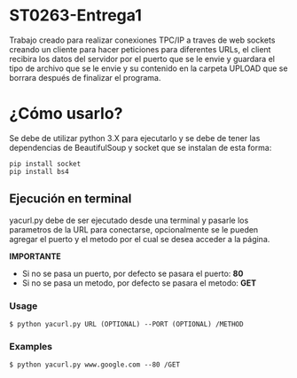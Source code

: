 # ST0263-Entrega1
Trabajo creado para realizar conexiones TPC/IP a traves de web sockets creando un cliente para hacer peticiones para diferentes URLs, el client recibira los datos del servidor por el puerto que se le envie y guardara el tipo de archivo que se le envie y su contenido en la carpeta UPLOAD que se borrara después de finalizar el programa.

# ¿Cómo usarlo?
Se debe de utilizar python 3.X para ejecutarlo y se debe de tener las dependencias de BeautifulSoup y socket que se instalan de esta forma:
```Shell
pip install socket 
pip install bs4
```
## Ejecución en terminal
yacurl.py debe de ser ejecutado desde una terminal y pasarle los parametros de la URL para conectarse, opcionalmente se le pueden agregar el puerto y el metodo por el cual se desea acceder a la página.

**IMPORTANTE**
  - Si no se pasa un puerto, por defecto se pasara el puerto: **80**
  - Si no se pasa un metodo, por defecto se pasara el metodo: **GET**

### Usage
```console
$ python yacurl.py URL (OPTIONAL) --PORT (OPTIONAL) /METHOD
```

### Examples
```console
$ python yacurl.py www.google.com --80 /GET
```
